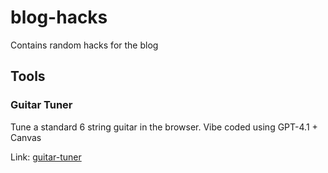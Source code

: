 # blog-hacks
Contains random hacks for the blog

## Tools

### Guitar Tuner

Tune a standard 6 string guitar in the browser. Vibe coded using GPT-4.1 + Canvas

Link: [guitar-tuner](https://hacks.davidjarman.net/guitar-tuner)
